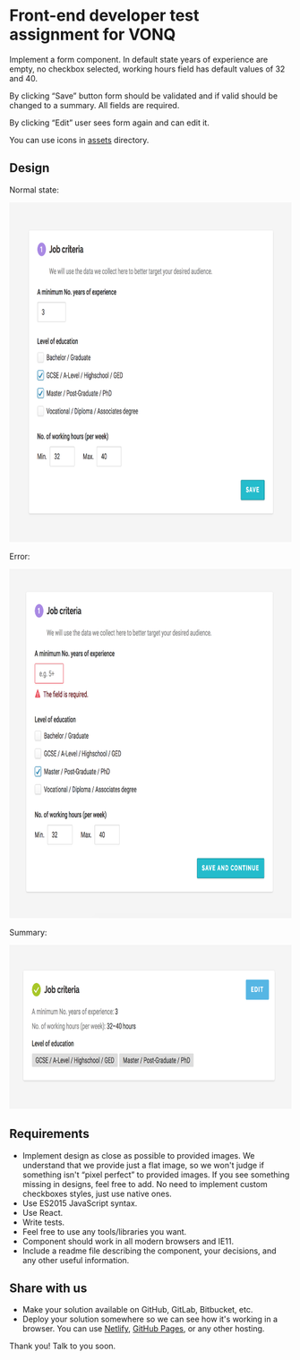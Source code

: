 # Front-end developer test assignment for VONQ

Implement a form component. In default state years of experience are empty, no checkbox selected, working hours field has default values of 32 and 40.

By clicking “Save” button form should be validated and if valid should be changed to a summary. All fields are required.

By clicking “Edit” user sees form again and can edit it.

You can use icons in [assets](assets) directory.

## Design

Normal state:

<img src="design/normal-state.png" width="796" height="607" alt="Normal state" />

Error:

<img src="design/error.png" width="788" height="624" alt="Error" />

Summary:

<img src="design/summary.png" width="773" height="293" alt="Summary" />

## Requirements

* Implement design as close as possible to provided images. We understand that we provide just a flat image, so we won't judge if something isn't “pixel perfect” to provided images. If you see something missing in designs, feel free to add. No need to implement custom checkboxes styles, just use native ones.
* Use ES2015 JavaScript syntax.
* Use React.
* Write tests.
* Feel free to use any tools/libraries you want.
* Component should work in all modern browsers and IE11.
* Include a readme file describing the component, your decisions, and any other useful information.

## Share with us

* Make your solution available on GitHub, GitLab, Bitbucket, etc.
* Deploy your solution somewhere so we can see how it's working in a browser. You can use [Netlify](https://www.netlify.com/), [GitHub Pages](https://pages.github.com/), or any other hosting.

Thank you! Talk to you soon.
